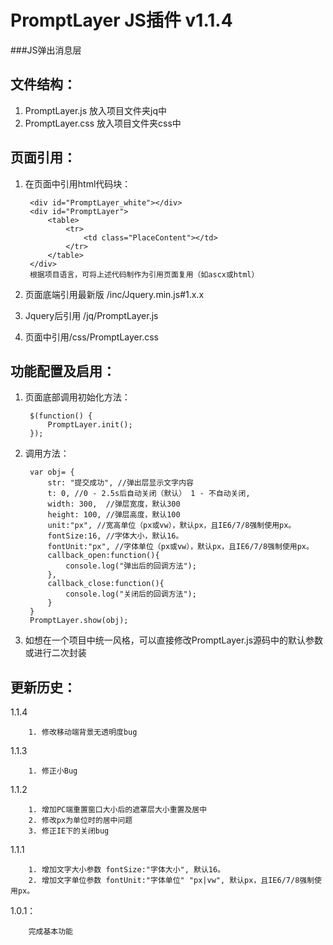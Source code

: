 # PromptLayer JS插件 v1.1.4
###JS弹出消息层

文件结构：
-------------
1. PromptLayer.js 放入项目文件夹jq中
2. PromptLayer.css 放入项目文件夹css中

页面引用：
-------------
1. 在页面中引用html代码块：

		<div id="PromptLayer_white"></div>
		<div id="PromptLayer">
		    <table>
		        <tr>
		            <td class="PlaceContent"></td>
		        </tr>
		    </table>
		</div>
		根据项目语言，可将上述代码制作为引用页面复用（如ascx或html）

2. 页面底端引用最新版 /inc/Jquery.min.js#1.x.x
3. Jquery后引用 /jq/PromptLayer.js
4. 页面<head>中引用/css/PromptLayer.css

功能配置及启用：
--------------
1. 页面底部调用初始化方法：

		$(function() {
	        PromptLayer.init();
	    });

2. 调用方法：

		var obj= {
			str: "提交成功", //弹出层显示文字内容
			t: 0, //0 - 2.5s后自动关闭（默认） 1 - 不自动关闭,
			width: 300,  //弹层宽度，默认300
			height: 100, //弹层高度，默认100
			unit:"px", //宽高单位（px或vw），默认px，且IE6/7/8强制使用px。
			fontSize:16, //字体大小，默认16。
			fontUnit:"px", //字体单位（px或vw），默认px，且IE6/7/8强制使用px。
			callback_open:function(){
				console.log("弹出后的回调方法");
			},
			callback_close:function(){
				console.log("关闭后的回调方法");
			}
		}
		PromptLayer.show(obj);

3. 如想在一个项目中统一风格，可以直接修改PromptLayer.js源码中的默认参数或进行二次封装


更新历史：
--------------

1.1.4

		1. 修改移动端背景无透明度bug


1.1.3

		1. 修正小Bug

1.1.2

		1. 增加PC端重置窗口大小后的遮罩层大小重置及居中
		2. 修改px为单位时的居中问题
		3. 修正IE下的关闭bug

1.1.1

		1. 增加文字大小参数 fontSize:"字体大小", 默认16。
		2. 增加文字单位参数 fontUnit:"字体单位" "px|vw", 默认px，且IE6/7/8强制使用px。

1.0.1：

		完成基本功能